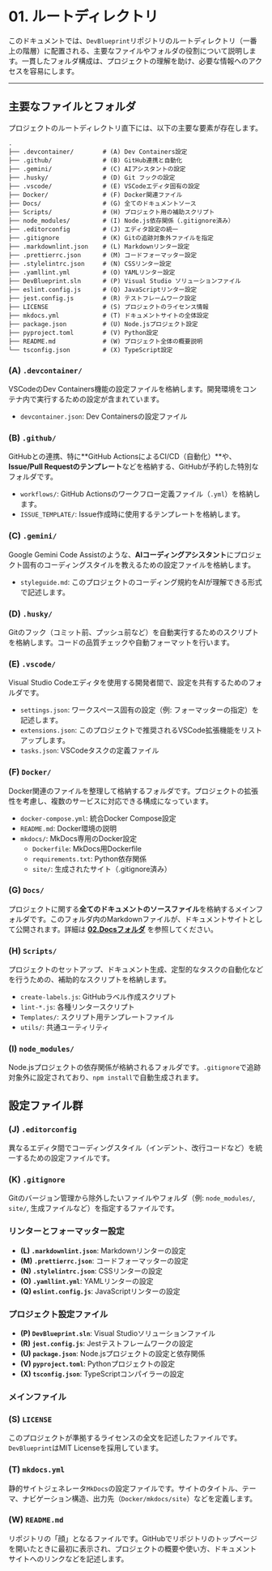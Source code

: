 # 01. ルートディレクトリ

このドキュメントでは、`DevBlueprint`リポジトリのルートディレクトリ（一番上の階層）に配置される、主要なファイルやフォルダの役割について説明します。一貫したフォルダ構成は、プロジェクトの理解を助け、必要な情報へのアクセスを容易にします。

---

## 主要なファイルとフォルダ

プロジェクトのルートディレクトリ直下には、以下の主要な要素が存在します。

```text
.
├── .devcontainer/        # (A) Dev Containers設定
├── .github/              # (B) GitHub連携と自動化
├── .gemini/              # (C) AIアシスタントの設定
├── .husky/               # (D) Git フックの設定
├── .vscode/              # (E) VSCodeエディタ固有の設定
├── Docker/               # (F) Docker関連ファイル
├── Docs/                 # (G) 全てのドキュメントソース
├── Scripts/              # (H) プロジェクト用の補助スクリプト
├── node_modules/         # (I) Node.js依存関係（.gitignore済み）
├── .editorconfig         # (J) エディタ設定の統一
├── .gitignore            # (K) Gitの追跡対象外ファイルを指定
├── .markdownlint.json    # (L) Markdownリンター設定
├── .prettierrc.json      # (M) コードフォーマッター設定
├── .stylelintrc.json     # (N) CSSリンター設定
├── .yamllint.yml         # (O) YAMLリンター設定
├── DevBlueprint.sln      # (P) Visual Studio ソリューションファイル
├── eslint.config.js      # (Q) JavaScriptリンター設定
├── jest.config.js        # (R) テストフレームワーク設定
├── LICENSE               # (S) プロジェクトのライセンス情報
├── mkdocs.yml            # (T) ドキュメントサイトの全体設定
├── package.json          # (U) Node.jsプロジェクト設定
├── pyproject.toml        # (V) Python設定
├── README.md             # (W) プロジェクト全体の概要説明
└── tsconfig.json         # (X) TypeScript設定
```

### (A) `.devcontainer/`

VSCodeのDev Containers機能の設定ファイルを格納します。開発環境をコンテナ内で実行するための設定が含まれています。

- `devcontainer.json`: Dev Containersの設定ファイル

### (B) `.github/`

GitHubとの連携、特に**GitHub ActionsによるCI/CD（自動化）**や、**Issue/Pull
Requestのテンプレート**などを格納する、GitHubが予約した特別なフォルダです。

- `workflows/`: GitHub Actionsのワークフロー定義ファイル（`.yml`）を格納します。
- `ISSUE_TEMPLATE/`: Issue作成時に使用するテンプレートを格納します。

### (C) `.gemini/`

Google Gemini Code
Assistのような、**AIコーディングアシスタント**にプロジェクト固有のコーディングスタイルを教えるための設定ファイルを格納します。

- `styleguide.md`: このプロジェクトのコーディング規約をAIが理解できる形式で記述します。

### (D) `.husky/`

Gitのフック（コミット前、プッシュ前など）を自動実行するためのスクリプトを格納します。コードの品質チェックや自動フォーマットを行います。

### (E) `.vscode/`

Visual Studio
Codeエディタを使用する開発者間で、設定を共有するためのフォルダです。

- `settings.json`: ワークスペース固有の設定（例: フォーマッターの指定）を記述します。
- `extensions.json`: このプロジェクトで推奨されるVSCode拡張機能をリストアップします。
- `tasks.json`: VSCodeタスクの定義ファイル

### (F) `Docker/`

Docker関連のファイルを整理して格納するフォルダです。プロジェクトの拡張性を考慮し、複数のサービスに対応できる構成になっています。

- `docker-compose.yml`: 統合Docker Compose設定
- `README.md`: Docker環境の説明
- `mkdocs/`: MkDocs専用のDocker設定
  - `Dockerfile`: MkDocs用Dockerfile
  - `requirements.txt`: Python依存関係
  - `site/`: 生成されたサイト（.gitignore済み）

### (G) `Docs/`

プロジェクトに関する**全てのドキュメントのソースファイル**を格納するメインフォルダです。このフォルダ内のMarkdownファイルが、ドキュメントサイトとして公開されます。詳細は
**[02.Docsフォルダ](./02_Docsフォルダ.md)** を参照してください。

### (H) `Scripts/`

プロジェクトのセットアップ、ドキュメント生成、定型的なタスクの自動化などを行うための、補助的なスクリプトを格納します。

- `create-labels.js`: GitHubラベル作成スクリプト
- `lint-*.js`: 各種リンタースクリプト
- `Templates/`: スクリプト用テンプレートファイル
- `utils/`: 共通ユーティリティ

### (I) `node_modules/`

Node.jsプロジェクトの依存関係が格納されるフォルダです。`.gitignore`で追跡対象外に設定されており、`npm install`で自動生成されます。

## 設定ファイル群

### (J) `.editorconfig`

異なるエディタ間でコーディングスタイル（インデント、改行コードなど）を統一するための設定ファイルです。

### (K) `.gitignore`

Gitのバージョン管理から除外したいファイルやフォルダ（例: `node_modules/`, `site/`,
生成ファイルなど）を指定するファイルです。

### リンターとフォーマッター設定

- **(L) `.markdownlint.json`**: Markdownリンターの設定
- **(M) `.prettierrc.json`**: コードフォーマッターの設定
- **(N) `.stylelintrc.json`**: CSSリンターの設定
- **(O) `.yamllint.yml`**: YAMLリンターの設定
- **(Q) `eslint.config.js`**: JavaScriptリンターの設定

### プロジェクト設定ファイル

- **(P) `DevBlueprint.sln`**: Visual Studioソリューションファイル
- **(R) `jest.config.js`**: Jestテストフレームワークの設定
- **(U) `package.json`**: Node.jsプロジェクトの設定と依存関係
- **(V) `pyproject.toml`**: Pythonプロジェクトの設定
- **(X) `tsconfig.json`**: TypeScriptコンパイラーの設定

### メインファイル

### (S) `LICENSE`

このプロジェクトが準拠するライセンスの全文を記述したファイルです。`DevBlueprint`はMIT
Licenseを採用しています。

### (T) `mkdocs.yml`

静的サイトジェネレータ`MkDocs`の設定ファイルです。サイトのタイトル、テーマ、ナビゲーション構造、出力先（`Docker/mkdocs/site`）などを定義します。

### (W) `README.md`

リポジトリの「顔」となるファイルです。GitHubでリポジトリのトップページを開いたときに最初に表示され、プロジェクトの概要や使い方、ドキュメントサイトへのリンクなどを記述します。
